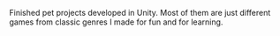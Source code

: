 Finished pet projects developed in Unity. Most of them are just different games from classic genres I made for fun and for learning.
